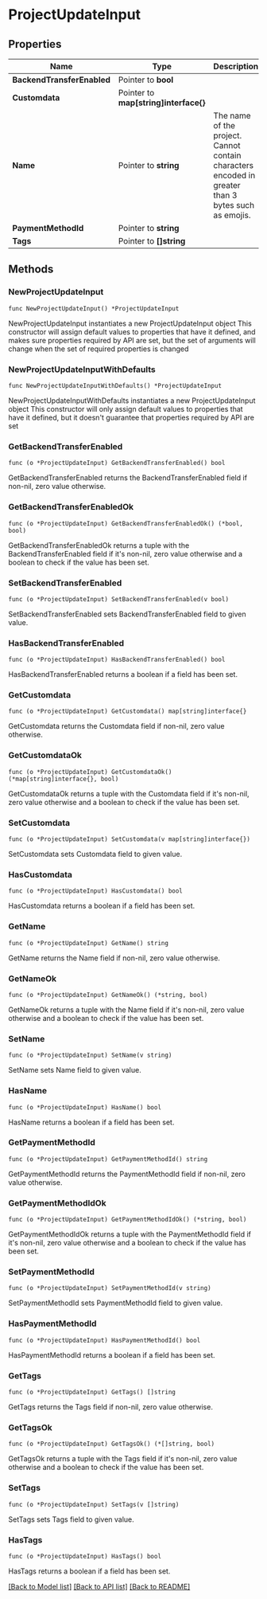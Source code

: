 # ProjectUpdateInput

## Properties

Name | Type | Description | Notes
------------ | ------------- | ------------- | -------------
**BackendTransferEnabled** | Pointer to **bool** |  | [optional] 
**Customdata** | Pointer to **map[string]interface{}** |  | [optional] 
**Name** | Pointer to **string** | The name of the project. Cannot contain characters encoded in greater than 3 bytes such as emojis. | [optional] 
**PaymentMethodId** | Pointer to **string** |  | [optional] 
**Tags** | Pointer to **[]string** |  | [optional] 

## Methods

### NewProjectUpdateInput

`func NewProjectUpdateInput() *ProjectUpdateInput`

NewProjectUpdateInput instantiates a new ProjectUpdateInput object
This constructor will assign default values to properties that have it defined,
and makes sure properties required by API are set, but the set of arguments
will change when the set of required properties is changed

### NewProjectUpdateInputWithDefaults

`func NewProjectUpdateInputWithDefaults() *ProjectUpdateInput`

NewProjectUpdateInputWithDefaults instantiates a new ProjectUpdateInput object
This constructor will only assign default values to properties that have it defined,
but it doesn't guarantee that properties required by API are set

### GetBackendTransferEnabled

`func (o *ProjectUpdateInput) GetBackendTransferEnabled() bool`

GetBackendTransferEnabled returns the BackendTransferEnabled field if non-nil, zero value otherwise.

### GetBackendTransferEnabledOk

`func (o *ProjectUpdateInput) GetBackendTransferEnabledOk() (*bool, bool)`

GetBackendTransferEnabledOk returns a tuple with the BackendTransferEnabled field if it's non-nil, zero value otherwise
and a boolean to check if the value has been set.

### SetBackendTransferEnabled

`func (o *ProjectUpdateInput) SetBackendTransferEnabled(v bool)`

SetBackendTransferEnabled sets BackendTransferEnabled field to given value.

### HasBackendTransferEnabled

`func (o *ProjectUpdateInput) HasBackendTransferEnabled() bool`

HasBackendTransferEnabled returns a boolean if a field has been set.

### GetCustomdata

`func (o *ProjectUpdateInput) GetCustomdata() map[string]interface{}`

GetCustomdata returns the Customdata field if non-nil, zero value otherwise.

### GetCustomdataOk

`func (o *ProjectUpdateInput) GetCustomdataOk() (*map[string]interface{}, bool)`

GetCustomdataOk returns a tuple with the Customdata field if it's non-nil, zero value otherwise
and a boolean to check if the value has been set.

### SetCustomdata

`func (o *ProjectUpdateInput) SetCustomdata(v map[string]interface{})`

SetCustomdata sets Customdata field to given value.

### HasCustomdata

`func (o *ProjectUpdateInput) HasCustomdata() bool`

HasCustomdata returns a boolean if a field has been set.

### GetName

`func (o *ProjectUpdateInput) GetName() string`

GetName returns the Name field if non-nil, zero value otherwise.

### GetNameOk

`func (o *ProjectUpdateInput) GetNameOk() (*string, bool)`

GetNameOk returns a tuple with the Name field if it's non-nil, zero value otherwise
and a boolean to check if the value has been set.

### SetName

`func (o *ProjectUpdateInput) SetName(v string)`

SetName sets Name field to given value.

### HasName

`func (o *ProjectUpdateInput) HasName() bool`

HasName returns a boolean if a field has been set.

### GetPaymentMethodId

`func (o *ProjectUpdateInput) GetPaymentMethodId() string`

GetPaymentMethodId returns the PaymentMethodId field if non-nil, zero value otherwise.

### GetPaymentMethodIdOk

`func (o *ProjectUpdateInput) GetPaymentMethodIdOk() (*string, bool)`

GetPaymentMethodIdOk returns a tuple with the PaymentMethodId field if it's non-nil, zero value otherwise
and a boolean to check if the value has been set.

### SetPaymentMethodId

`func (o *ProjectUpdateInput) SetPaymentMethodId(v string)`

SetPaymentMethodId sets PaymentMethodId field to given value.

### HasPaymentMethodId

`func (o *ProjectUpdateInput) HasPaymentMethodId() bool`

HasPaymentMethodId returns a boolean if a field has been set.

### GetTags

`func (o *ProjectUpdateInput) GetTags() []string`

GetTags returns the Tags field if non-nil, zero value otherwise.

### GetTagsOk

`func (o *ProjectUpdateInput) GetTagsOk() (*[]string, bool)`

GetTagsOk returns a tuple with the Tags field if it's non-nil, zero value otherwise
and a boolean to check if the value has been set.

### SetTags

`func (o *ProjectUpdateInput) SetTags(v []string)`

SetTags sets Tags field to given value.

### HasTags

`func (o *ProjectUpdateInput) HasTags() bool`

HasTags returns a boolean if a field has been set.


[[Back to Model list]](../README.md#documentation-for-models) [[Back to API list]](../README.md#documentation-for-api-endpoints) [[Back to README]](../README.md)


